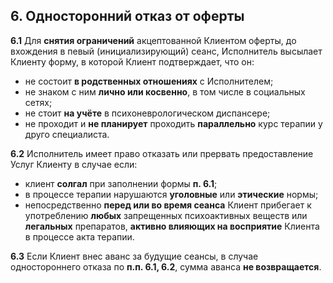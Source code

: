 ## 6. Односторонний отказ от оферты
**6.1** Для **снятия ограничений** акцептованной Клиентом оферты, до вхождения в певый (инициализирующий) сеанс, Исполнитель высылает Клиенту форму, в которой Клиент подтверждает, что он:

- не состоит **в родственных отношениях** с Исполнителем;
- не знаком с ним **лично или косвенно**, в том числе в социальных сетях;
- не стоит **на учёте** в психоневрологическом диспансере;
- не проходит и **не планирует** проходить **параллельно** курс терапии у друго специалиста.

**6.2** Исполнитель имеет право отказать или прервать предоставление Услуг Клиенту в случае если:
- клиент **солгал** при заполнении формы **п. 6.1**;
- в процессе терапии нарушаются **уголовные** или **этические** нормы;
- непосредственно **перед или во время сеанса** Клиент прибегает к употреблению **любых** запрещенных психоактивных веществ или **легальных** препаратов, **активно влияющих на восприятие** Клиента в процессе акта терапии.

**6.3** Если Клиент внес аванс за будущие сеансы, в случае одностороннего отказа по **п.п. 6.1, 6.2**, сумма аванса **не возвращается**.
